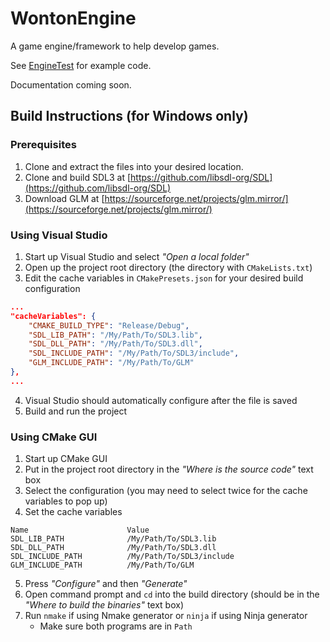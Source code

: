 # WontonEngine

A game engine/framework to help develop games.

See [EngineTest](https://github.com/jiamingwangnet/WontonEngine/tree/master/EngineTest) for example code.

Documentation coming soon.

## Build Instructions (for Windows only)

### Prerequisites

1. Clone and extract the files into your desired location.
2. Clone and build SDL3 at [https://github.com/libsdl-org/SDL](https://github.com/libsdl-org/SDL)
3. Download GLM at [https://sourceforge.net/projects/glm.mirror/](https://sourceforge.net/projects/glm.mirror/)

### Using Visual Studio

1. Start up Visual Studio and select _"Open a local folder"_
2. Open up the project root directory (the directory with `CMakeLists.txt`)
3. Edit the cache variables in `CMakePresets.json` for your desired build configuration
```json
...
"cacheVariables": {
	"CMAKE_BUILD_TYPE": "Release/Debug",
	"SDL_LIB_PATH": "/My/Path/To/SDL3.lib",
	"SDL_DLL_PATH": "/My/Path/To/SDL3.dll",
	"SDL_INCLUDE_PATH": "/My/Path/To/SDL3/include",
	"GLM_INCLUDE_PATH": "/My/Path/To/GLM"
},
...
```
4. Visual Studio should automatically configure after the file is saved
5. Build and run the project

### Using CMake GUI

1. Start up CMake GUI
2. Put in the project root directory in the _"Where is the source code"_ text box
3. Select the configuration (you may need to select twice for the cache variables to pop up)
4. Set the cache variables
```
Name                      Value
SDL_LIB_PATH              /My/Path/To/SDL3.lib
SDL_DLL_PATH              /My/Path/To/SDL3.dll
SDL_INCLUDE_PATH          /My/Path/To/SDL3/include
GLM_INCLUDE_PATH          /My/Path/To/GLM
```
5. Press _"Configure"_ and then _"Generate"_
6. Open command prompt and `cd` into the build directory (should be in the _"Where to build the binaries"_ text box)
7. Run `nmake` if using Nmake generator or `ninja` if using Ninja generator
	- Make sure both programs are in `Path`